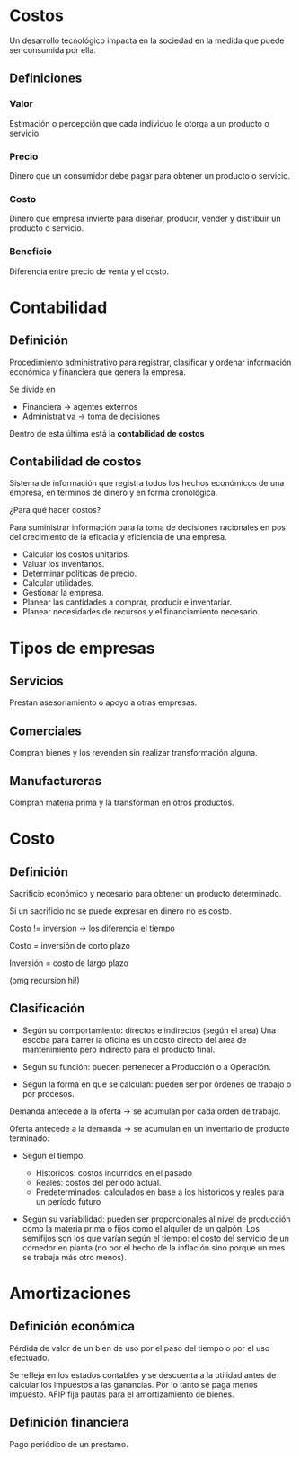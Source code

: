# Costos

Un desarrollo tecnológico impacta en la sociedad en la medida que puede ser consumida por ella.

## Definiciones

### Valor

Estimación o percepción que cada individuo le otorga a un producto o servicio.

### Precio

Dinero que un consumidor debe pagar para obtener un producto o servicio.

### Costo

Dinero que empresa invierte para diseñar, producir, vender y distribuir un producto o servicio.

### Beneficio

Diferencia entre precio de venta y el costo.

# Contabilidad

## Definición

Procedimiento administrativo para registrar, clasificar y ordenar información económica y financiera que genera la empresa.

Se divide en

- Financiera -> agentes externos
- Administrativa -> toma de decisiones

Dentro de esta última está la **contabilidad de costos**

## Contabilidad de costos

Sistema de información que registra todos los hechos económicos de una empresa, en terminos de dinero y en forma cronológica.

¿Para qué hacer costos?

Para suministrar información para la toma de decisiones racionales en pos del crecimiento de la eficacia y eficiencia de una empresa.

- Calcular los costos unitarios.
- Valuar los inventarios.
- Determinar políticas de precio.
- Calcular utilidades.
- Gestionar la empresa.
- Planear las cantidades a comprar, producir e inventariar.
- Planear necesidades de recursos y el financiamiento necesario.

# Tipos de empresas

## Servicios

Prestan asesoriamiento o apoyo a otras empresas.

## Comerciales

Compran bienes y los revenden sin realizar transformación alguna.

## Manufactureras

Compran materia prima y la transforman en otros productos.

# Costo

## Definición

Sacrificio económico y necesario para obtener un producto determinado.

Si un sacrificio no se puede expresar en dinero no es costo.

Costo != inversion -> los diferencia el tiempo

Costo = inversión de corto plazo

Inversión = costo de largo plazo

(omg recursion hi!)

## Clasificación

- Según su comportamiento: directos e indirectos (según el area) Una escoba para barrer la oficina es un costo directo del area de mantenimiento pero indirecto para el producto final.

- Según su función: pueden pertenecer a Producción o a Operación.

- Según la forma en que se calculan: pueden ser por órdenes de trabajo o por procesos.

Demanda antecede a la oferta -> se acumulan por cada orden de trabajo.

Oferta antecede a la demanda -> se acumulan en un inventario de producto terminado.

- Según el tiempo: 

    - Historicos: costos incurridos en el pasado
    - Reales: costos del período actual.
    - Predeterminados: calculados en base a los historicos y reales para un período futuro
        
- Según su variabilidad: pueden ser proporcionales al nivel de producción como la materia prima o fijos como el alquiler de un galpón. Los semifijos son los que varían según el tiempo: el costo del servicio de un comedor en planta (no por el hecho de la inflación sino porque un mes se trabaja más otro menos).

# Amortizaciones

## Definición económica

Pérdida de valor de un bien de uso por el paso del tiempo o por el uso efectuado.

Se refleja en los estados contables y se descuenta a la utilidad antes de calcular los impuestos a las ganancias. Por lo tanto se paga menos impuesto. AFIP fija pautas para el amortizamiento de bienes.

## Definición financiera

Pago periódico de un préstamo.



